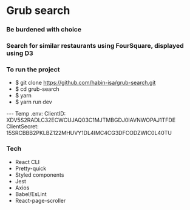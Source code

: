 # Grub search

### Be burdened with choice

### Search for similar restaurants using FourSquare, displayed using D3

### To run the project

- \$ git clone https://github.com/habin-isa/grub-search.git
- \$ cd grub-search
- \$ yarn
- \$ yarn run dev

--- Temp .env:
ClientID: XDV5S2RADLC32ECWCUJAQ03C1MJTMBGDJ0IAVNWOPAJ1TFDE
ClientSecret: 15SRCBBB2PKLBZ122MHUVY1DL4IMC4CG3DFCODZWIC0L40TU

### Tech

- React CLI
- Pretty-quick
- Styled components
- Jest
- Axios
- Babel/EsLint
- React-page-scroller
